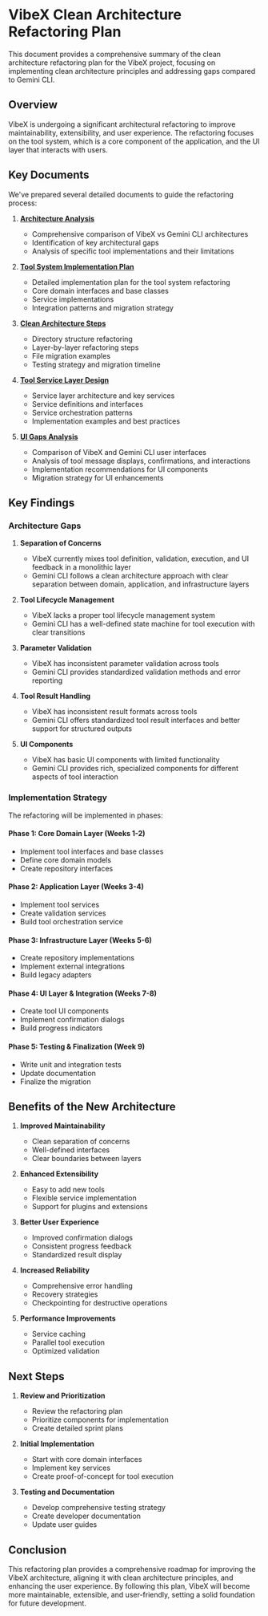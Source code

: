 # VibeX Clean Architecture Refactoring Plan

This document provides a comprehensive summary of the clean architecture refactoring plan for the VibeX project, focusing on implementing clean architecture principles and addressing gaps compared to Gemini CLI.

## Overview

VibeX is undergoing a significant architectural refactoring to improve maintainability, extensibility, and user experience. The refactoring focuses on the tool system, which is a core component of the application, and the UI layer that interacts with users.

## Key Documents

We've prepared several detailed documents to guide the refactoring process:

1. [**Architecture Analysis**](./ARCHITECTURE_ANALYSIS.md)
   - Comprehensive comparison of VibeX vs Gemini CLI architectures
   - Identification of key architectural gaps
   - Analysis of specific tool implementations and their limitations

2. [**Tool System Implementation Plan**](./TOOL_SYSTEM_IMPLEMENTATION_PLAN.md)
   - Detailed implementation plan for the tool system refactoring
   - Core domain interfaces and base classes
   - Service implementations
   - Integration patterns and migration strategy

3. [**Clean Architecture Steps**](./CLEAN_ARCHITECTURE_STEPS.md)
   - Directory structure refactoring
   - Layer-by-layer refactoring steps
   - File migration examples
   - Testing strategy and migration timeline

4. [**Tool Service Layer Design**](./TOOL_SERVICE_LAYER_DESIGN.md)
   - Service layer architecture and key services
   - Service definitions and interfaces
   - Service orchestration patterns
   - Implementation examples and best practices

5. [**UI Gaps Analysis**](./UI_GAPS_ANALYSIS.md)
   - Comparison of VibeX and Gemini CLI user interfaces
   - Analysis of tool message displays, confirmations, and interactions
   - Implementation recommendations for UI components
   - Migration strategy for UI enhancements

## Key Findings

### Architecture Gaps

1. **Separation of Concerns**
   - VibeX currently mixes tool definition, validation, execution, and UI feedback in a monolithic layer
   - Gemini CLI follows a clean architecture approach with clear separation between domain, application, and infrastructure layers

2. **Tool Lifecycle Management**
   - VibeX lacks a proper tool lifecycle management system
   - Gemini CLI has a well-defined state machine for tool execution with clear transitions

3. **Parameter Validation**
   - VibeX has inconsistent parameter validation across tools
   - Gemini CLI provides standardized validation methods and error reporting

4. **Tool Result Handling**
   - VibeX has inconsistent result formats across tools
   - Gemini CLI offers standardized tool result interfaces and better support for structured outputs

5. **UI Components**
   - VibeX has basic UI components with limited functionality
   - Gemini CLI provides rich, specialized components for different aspects of tool interaction

### Implementation Strategy

The refactoring will be implemented in phases:

#### Phase 1: Core Domain Layer (Weeks 1-2)
- Implement tool interfaces and base classes
- Define core domain models
- Create repository interfaces

#### Phase 2: Application Layer (Weeks 3-4)
- Implement tool services
- Create validation services
- Build tool orchestration service

#### Phase 3: Infrastructure Layer (Weeks 5-6)
- Create repository implementations
- Implement external integrations
- Build legacy adapters

#### Phase 4: UI Layer & Integration (Weeks 7-8)
- Create tool UI components
- Implement confirmation dialogs
- Build progress indicators

#### Phase 5: Testing & Finalization (Week 9)
- Write unit and integration tests
- Update documentation
- Finalize the migration

## Benefits of the New Architecture

1. **Improved Maintainability**
   - Clean separation of concerns
   - Well-defined interfaces
   - Clear boundaries between layers

2. **Enhanced Extensibility**
   - Easy to add new tools
   - Flexible service implementation
   - Support for plugins and extensions

3. **Better User Experience**
   - Improved confirmation dialogs
   - Consistent progress feedback
   - Standardized result display

4. **Increased Reliability**
   - Comprehensive error handling
   - Recovery strategies
   - Checkpointing for destructive operations

5. **Performance Improvements**
   - Service caching
   - Parallel tool execution
   - Optimized validation

## Next Steps

1. **Review and Prioritization**
   - Review the refactoring plan
   - Prioritize components for implementation
   - Create detailed sprint plans

2. **Initial Implementation**
   - Start with core domain interfaces
   - Implement key services
   - Create proof-of-concept for tool execution

3. **Testing and Documentation**
   - Develop comprehensive testing strategy
   - Create developer documentation
   - Update user guides

## Conclusion

This refactoring plan provides a comprehensive roadmap for improving the VibeX architecture, aligning it with clean architecture principles, and enhancing the user experience. By following this plan, VibeX will become more maintainable, extensible, and user-friendly, setting a solid foundation for future development.